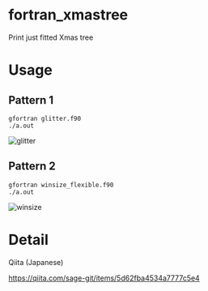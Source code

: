 # fortran_xmastree
Print just fitted Xmas tree 

# Usage

## Pattern 1

```
gfortran glitter.f90
./a.out
```

![glitter](https://qiita-user-contents.imgix.net/https%3A%2F%2Fqiita-image-store.s3.amazonaws.com%2F0%2F258019%2F5d7c512f-343f-bdc4-954c-5891618a460c.gif?ixlib=rb-1.2.2&auto=compress%2Cformat&gif-q=60&s=6d1d8eb5d9b2681e0d0cce3263549d3b)

## Pattern 2

```
gfortran winsize_flexible.f90
./a.out
```

![winsize](https://qiita-user-contents.imgix.net/https%3A%2F%2Fqiita-image-store.s3.amazonaws.com%2F0%2F258019%2F09e5e8cb-77e5-6dff-abdd-c690e4d8ad15.gif?ixlib=rb-1.2.2&auto=compress%2Cformat&gif-q=60&s=d582ba49f70473fa6ca0651f61ac3004)

# Detail

Qiita (Japanese)

https://qiita.com/sage-git/items/5d62fba4534a7777c5e4
